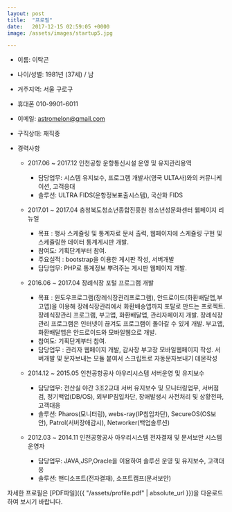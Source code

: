 ```yaml
---
layout: post
title:  "프로필"
date:   2017-12-15 02:59:05 +0000
image: /assets/images/startup5.jpg

---
```

 - 이름: 이탁곤
 
 - 나이/성별: 1981년 (37세) / 남
 
 - 거주지역: 서울 구로구
  
 - 휴대폰	010-9901-6011
  
 - 이메일:	astromelon@gmail.com
  
 - 구직상태: 재직중
 
 - 경력사항
   - 2017.06 ~ 2017.12 인천공항 운항통신시설 운영 및 유지관리용역
     - 담당업무: 시스템 유지보수, 프로그램 개발사(영국 ULTA사)와의 커뮤니케이션, 고객응대
     - 솔루션: ULTRA FIDS(운항정보표출시스템), 국산화 FIDS
     
   - 2017.01 ~ 2017.04 충청북도청소년종합진흥원 청소년성문화센터 웹페이지 리뉴얼 
     - 목표 : 행사 스케쥴링 및 통계자료 문서 출력, 웹페이지에 스케쥴링 구현 및 스케쥴링한 데이터 통계게시판 개발.
     - 참여도: 기획단계부터 참여.
     - 주요실적 : bootstrap을 이용한 게시판 작성, 서버개발
     - 담당업무: PHP로 통계정보 뿌려주는 게시판 웹페이지 개발.
     
   - 2016.06 ~ 2017.04 장례식장 포털 프로그램 개발
     - 목표 : 윈도우프로그램(장례식장관리프로그램), 안드로이드(화환배달앱,부고앱)을 이용해 장례식장관리에서 화환배송앱까지 포탈로 만드는 프로젝트. 
              장례식장관리 프로그램, 부고앱, 화환배달앱, 관리자페이지 개발. 장례식장관리 프로그램은 인터넷이 끊겨도 프로그램이 돌아갈 수 있게 개발. 
              부고앱, 화환배달앱은 안드로이드와 모바일웹으로 개발.
     - 참여도: 기획단계부터 참여.
     - 담당업무 : 관리자 웹페이지 개발, 감사장 부고장 모바일웹페이지 작성. 서버개발 및 문자보내는 모듈 붙여서 스크립트로 자동문자보내기 데몬작성
     
   - 2014.12 ~ 2015.05 인천공항공사 아우리시스템 서버운영 및 유지보수
     - 담당업무: 전산실 야간 3조2교대 서버 유지보수 및 모니터링업무, 서버점검, 정기백업(DB/OS), 외부IP침입차단, 장애발생시 사전처리 및 상황전파, 고객대응
     - 솔루션: Pharos(모니터링), webs-ray(IP침입차단), SecureOS(OS보안), Patrol(서버장애감시), Networker(백업솔루션)
     
   - 2012.03 ~ 2014.11 인천공항공사 아우리시스템 전자결재 및 문서보안 시스템 운영자
     - 담당업무: JAVA,JSP,Oracle을 이용하여 솔루션 운영 및 유지보수, 고객대응
     - 솔루션: 핸디소프트(전자결재), 소프트캠프(문서보안)



자세한 프로필은 [PDF파일]({{ "/assets/profile.pdf" | absolute_url }})을 다운로드 하여 보시기 바랍니다.
